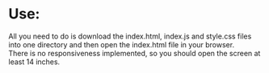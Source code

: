 <h1>Use:</h1>
All you need to do is download the index.html, index.js and style.css files into one directory and then open the index.html file in your browser. </br>
There is no responsiveness implemented, so you should open the screen at least 14 inches.
